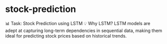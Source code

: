 # stock-prediction
📊 Task: Stock Prediction using LSTM 💡 Why LSTM? LSTM models are adept at capturing long-term dependencies in sequential data, making them ideal for predicting stock prices based on historical trends.

